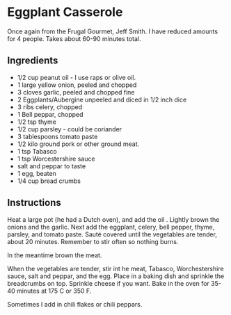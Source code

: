 # Eggplant Casserole

Once again from the Frugal Gourmet, Jeff Smith. I have reduced amounts for 4 people.
Takes about 60-90 minutes total.

## Ingredients

* 1/2 cup peanut oil - I use raps or olive oil.
* 1 large yellow onion, peeled and chopped
* 3 cloves garlic, peeled  and chopped fine
* 2 Eggplants/Aubergine unpeeled and diced in 1/2 inch dice
* 3 ribs celery, chopped
* 1 Bell peppar, chopped
* 1/2 tsp thyme
* 1/2 cup parsley - could be coriander
* 3 tablespoons tomato paste
* 1/2 kilo ground pork or other ground meat.
* 1 tsp Tabasco
* 1 tsp Worcestershire sauce
* salt and peppar to taste
* 1 egg, beaten
* 1/4 cup bread crumbs

## Instructions

Heat a large pot (he had a Dutch oven), and add the oil .
Lightly brown the onions and the garlic.
Next add the eggplant, celery, bell pepper, thyme, parsley, and tomato paste.
Sauté covered until the vegetables are tender, about 20 minutes. Remember to stir often so nothing burns.

In the meantime brown the meat.

When the vegetables are tender, stir int he meat, Tabasco, Worchestershire sauce, salt and peppar, and the egg.
Place in a baking dish and sprinkle the breadcrumbs on top. Sprinkle cheese if you want.
Bake in the oven for 35-40 minutes at 175 C or 350 F.

Sometimes I add in chili flakes or chili peppars.

